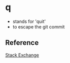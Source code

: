 # q

- stands for 'quit'
- to escape the git commit 

## Reference
[Stack Exchange](https://apple.stackexchange.com/questions/252541how-do-i-escape-the-git-commit-window-from-os-x-terminal#:~:text=%3A%20enters%20the%20command%20mode%2C%20w,can%20edit%20the%20commit%20message.)